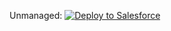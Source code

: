 Unmanaged:
<a href="https://githubsfdeploy.herokuapp.com?owner=jschneider-nexgen&repo=PictureUploader-PersonAccount">
  <img alt="Deploy to Salesforce"
       src="https://raw.githubusercontent.com/afawcett/githubsfdeploy/master/deploy.png">
</a>
